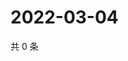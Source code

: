 # 2022-03-04

共 0 条

<!-- BEGIN WEIBO -->
<!-- 最后更新时间 Fri Mar 04 2022 00:17:49 GMT+0800 (China Standard Time) -->

<!-- END WEIBO -->
